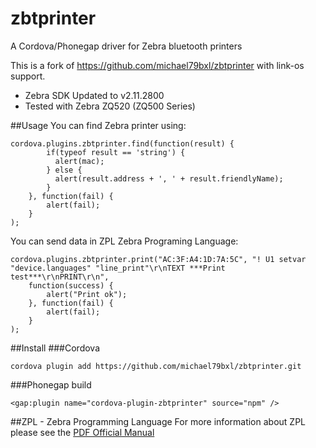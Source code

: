 # zbtprinter
A Cordova/Phonegap driver for Zebra bluetooth printers

This is a fork of https://github.com/michael79bxl/zbtprinter with link-os support.

- Zebra SDK Updated to v2.11.2800
- Tested with Zebra ZQ520 (ZQ500 Series)

##Usage
You can find Zebra printer using:

```
cordova.plugins.zbtprinter.find(function(result) { 
        if(typeof result == 'string') {
          alert(mac); 
        } else {
          alert(result.address + ', ' + result.friendlyName);
        }
    }, function(fail) { 
        alert(fail); 
    }
);
```

You can send data in ZPL Zebra Programing Language:

```
cordova.plugins.zbtprinter.print("AC:3F:A4:1D:7A:5C", "! U1 setvar "device.languages" "line_print"\r\nTEXT ***Print test***\r\nPRINT\r\n",
    function(success) { 
        alert("Print ok"); 
    }, function(fail) { 
        alert(fail); 
    }
);
```

##Install
###Cordova

```
cordova plugin add https://github.com/michael79bxl/zbtprinter.git
```

###Phonegap build

```
<gap:plugin name="cordova-plugin-zbtprinter" source="npm" />
```


##ZPL - Zebra Programming Language
For more information about ZPL please see the  [PDF Official Manual](https://support.zebra.com/cpws/docs/zpl/zpl_manual.pdf)
